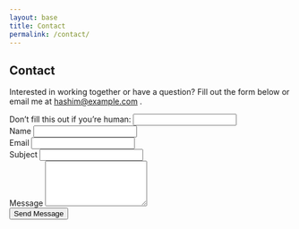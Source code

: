 ```yaml
---
layout: base
title: Contact
permalink: /contact/
---
```


<section class="container py-5">
  <h1 class="mb-4">Contact</h1>
  <p class="mb-4">
    Interested in working together or have a question? Fill out the form below or email me at
    <span class="text-primary">
      <a href="mailto:hashim&#64;example.com">hashim&#64;example.com</a>
    </span>.
  </p>
  <form 
    name="contact" 
    method="POST" 
    data-netlify="true" 
    netlify-honeypot="bot-field"
    class="row g-3"
  >
    <input type="hidden" name="form-name" value="contact">
    <div class="d-none">
      <label>Don’t fill this out if you’re human: <input name="bot-field"></label>
    </div>
    <div class="col-md-6">
      <label for="name" class="form-label">Name</label>
      <input type="text" class="form-control" id="name" name="name" required>
    </div>
    <div class="col-md-6">
      <label for="email" class="form-label">Email</label>
      <input type="email" class="form-control" id="email" name="email" required>
    </div>
    <div class="col-12">
      <label for="subject" class="form-label">Subject</label>
      <input type="text" class="form-control" id="subject" name="subject" required>
    </div>
    <div class="col-12">
      <label for="message" class="form-label">Message</label>
      <textarea class="form-control" id="message" name="message" rows="5" required></textarea>
    </div>
    <div class="col-12">
      <button type="submit" class="btn btn-primary">Send Message</button>
    </div>
  </form>
</section>
